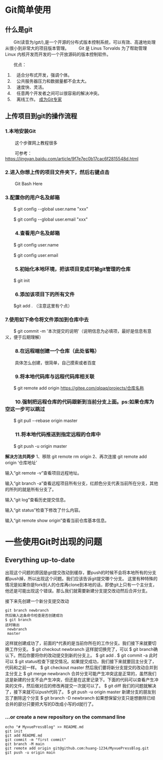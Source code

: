 # Git简单使用

## 什么是git

　　Git(读音为/gɪt/),是一个开源的分布式版本控制系统，可以有效、高速地处理从很小到非常大的项目版本管理。
　　Git 是 Linus Torvalds 为了帮助管理 Linux 内核开发而开发的一个开放源码的版本控制软件。

　　优点：
1. 　适合分布式开发，强调个体。
2. 　公共服务器压力和数据量都不会太大。
3. 　速度快、灵活。
4. 　任意两个开发者之间可以很容易的解决冲突。
5. 　离线工作。
[成为Git专家](https://www.progit.cn/)
## 上传项目到git的操作流程

### 1.本地安装Git

　　 这个步骤网上教程很多

　　 可参考：https://jingyan.baidu.com/article/9f7e7ec0b17cac6f2815548d.html

### 2.进入你想上传的项目文件夹下，然后右键点击

　　 Git Bash Here

### 3.配置你的用户名及邮箱

　　$ git config --global user.name "xxx"

　　$ git config --global user.email "xxx"

### 　　4.查看用户名及邮箱

　　$ git config user.name

　　$ git config user.email

### 　　5.初始化本地环境，把该项目变成可被git管理的仓库

　　$ git init

### 　　6.添加该项目下的所有文件

　　$git add .  （注意这里有个点）

### 7.使用如下命令将文件添加到仓库中去

　　$ git commit -m '本次提交的说明'（说明信息为必填项，最好是信息有意义，便于后期理解）

### 　　8.在远程端创建一个仓库（此处省略）

　　 具体怎么创建，很简单，自己摸索或者百度

### 　　9.将本地代码库与远程代码库相关联

　　$ git remote add origin https://gitee.com/qlqaq/projects/仓库名称

### 　　10.强制把远程仓库的代码跟新到当前分支上面。ps:如果仓库为空这一步可以跳过

　　$ git pull --rebase origin master

### 　　11.将本地代码推送到指定远程的仓库中

　　$ git push -u origin master



**解决方法共两步**
1、移除
git remote rm origin
2、再次连接
git remote add origin ‘仓库地址’

输入“git remote -v”查看项目远程地址。

输入“git branch -a”查看远程项目所有分支，红颜色分支代表当前所在分支，其他的所列的就是所有分支了。

输入“git log”查看历史提交信息。

输入“git status”检查下修改了什么内容。

输入“git remote show origin”查看当前仓库基本信息。

# 一些使用Git时出现的问题

## Everything up-to-date

出现这个问题的原因是git提交改动到缓存，要push的时候不会将本地所有的分支都push掉，所以出现这个问题。我们应该告诉git提交哪个分支。
这里有种特殊的情况是如果你是fork别人的仓库再clone到本地的话，即使git上只有一个主分支，他还是可能出现这个错误。那么我们就需要新建分支提交改动然后合并分支。

接下来先创建一个新分支提交改动

```git
git branch newbranch
然后输入这条命令检查是否创建成功
$ git branch
这时输出
 newbranch
 master
```

这样就创建成功了，前面的*代表的是当前你所在的工作分支。我们接下来就要切换工作分支。
$ git checkout newbranch
这样就切换完了，可以 $ git branch确认下。然后你要将你的改动提交到新的分支上。
$ git add .
$ git commit -a
此时可以 $ git status检查下提交情况。如果提交成功，我们接下来就要回主分支了，代码和之前一样。
$ git checkout master
然后我们要将新分支提交的改动合并到主分支上
$ git merge newbranch
合并分支可能产生冲突这是正常的，虽然我们这是新建的分支不会产生冲突，但还是在这里记录下。下面的代码可以查看产生冲突的文件，然后做对应的修改再提交一次就可以了。
$ git diff
我们的问题就解决了，接下来就可以push代码了。
$ git push -u origin master
新建分支的朋友别忘了删除这个分支
$ git branch -D newbranch
如果想保留分支只是想删除已经合并的部分只要把大写的D改成小写的d就行了。

### …or create a new repository on the command line



```git
echo "# MyvuePressBlog" >> README.md
git init
git add README.md
git commit -m "first commit"
git branch -M main
git remote add origin git@github.com:huang-1234/MyvuePressBlog.git
git push -u origin main
```